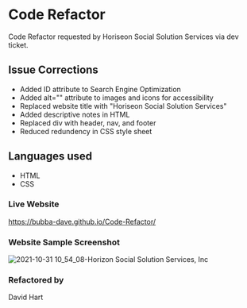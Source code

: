 # Code Refactor
Code Refactor requested by Horiseon Social Solution Services via dev ticket.

## Issue Corrections
* Added ID attribute to Search Engine Optimization
* Added alt="" attribute to images and icons for accessibility
* Replaced website title with "Horiseon Social Solution Services"
* Added descriptive notes in HTML
* Replaced div with header, nav, and footer
* Reduced redundency in CSS style sheet

## Languages used
* HTML
* CSS

### Live Website
https://bubba-dave.github.io/Code-Refactor/

### Website Sample Screenshot
![2021-10-31 10_54_08-Horizon Social Solution Services, Inc](https://user-images.githubusercontent.com/59671603/139594434-26b5e0c3-67d5-4221-ae1e-7730eece7dc0.png)

### Refactored by
David Hart